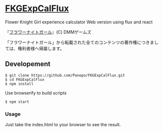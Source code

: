 # [FKGExpCalFlux]( http://panepo.github.io/FKGExpCalFlux/)

Flower Knight Girl experience calculator Web version using flux and react

『[フラワーナイトガール](http://www.dmm.com/netgame_s/flower/)』(C) DMMゲームズ

「フラワーナイトガール」から転載された全てのコンテンツの著作権につきましては、権利者様へ帰屬します。

## Developement

```
$ git clone https://github.com/Panepo/FKGExpCalFlux.git
$ cd FKGExpCalFlux
$ npm install
```

Use browserify to build scripts   
```
$ npm start
```

### Usage
Just take the index.html to your browser to see the result.

